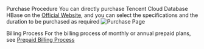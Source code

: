 Purchase Procedure
You can directly purchase Tencent Cloud Database HBase on the [Official Website](https://buy.qcloud.com/hbase), and you can select the specifications and the duration to be purchased as required
![Purchase Page](https://mc.qcloudimg.com/static/img/9ad752439deb47c22c032801ff2a5ef1/hbase1.png)

Billing Process
For the billing process of monthly or annual prepaid plans, see [Prepaid Billing Process](/doc/product/285/预付费计费流程)
